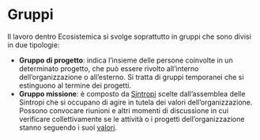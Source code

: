 # Gruppi

Il lavoro dentro Ecosistemica si svolge soprattutto in gruppi che sono divisi in due tipologie:

* **Gruppo di progetto**: indica l’insieme delle persone coinvolte in un determinato progetto, che può essere rivolto all’interno dell’organizzazione o all’esterno. Si tratta di gruppi temporanei che si estinguono al termine dei progetti.
* **Gruppo missione**: è composto da [Sintropi](../le-identita/le-identita/sintropi.md) scelte dall’assemblea delle Sintropi che si occupano di agire in tutela dei valori dell’organizzazione. Possono convocare riunioni e altri momenti di discussione in cui verificare collettivamente se le attività o i progetti dell’organizzazione stanno seguendo i suoi [valori](../lorganizzazione/i-nostri-valori.md).
